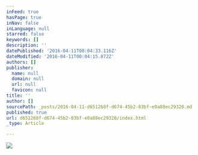 ```yaml
---
inFeed: true
hasPage: true
inNav: false
inLanguage: null
starred: false
keywords: []
description: ''
datePublished: '2016-04-11T00:04:33.116Z'
dateModified: '2016-04-11T00:04:15.872Z'
authors: []
publisher:
  name: null
  domain: null
  url: null
  favicon: null
title: ''
author: []
sourcePath: _posts/2016-04-11-d651268f-d674-45b2-83bf-e0a88ec29320.md
published: true
url: d651268f-d674-45b2-83bf-e0a88ec29320/index.html
_type: Article

---
```

![](https://the-grid-user-content.s3-us-west-2.amazonaws.com/159dba88-8cd4-4beb-a02c-03997c2f9ab0.png)